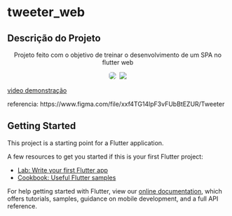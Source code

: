 # tweeter_web

## Descrição do Projeto
<p align="center">Projeto feito com o objetivo de treinar o desenvolvimento de um SPA no flutter web</p>


<p align="center">
  <kbd>
    <img style="border-radius: 5px" src="https://i.imgur.com/JQTmP8s.png">
  </kbd>
  <kbd>
    <img  style="margin-bottom border-radius: 5px"  src="https://i.imgur.com/xNUtbRv.png">
  </kbd>
  <p></p>
  
  
  [video demonstração](https://i.imgur.com/79mMkpX.gifv)
</p>

<p>
  referencia: https://www.figma.com/file/xxf4TG14lpF3vFUbBtEZUR/Tweeter
  </p>
  
## Getting Started

This project is a starting point for a Flutter application.

A few resources to get you started if this is your first Flutter project:

- [Lab: Write your first Flutter app](https://flutter.dev/docs/get-started/codelab)
- [Cookbook: Useful Flutter samples](https://flutter.dev/docs/cookbook)

For help getting started with Flutter, view our
[online documentation](https://flutter.dev/docs), which offers tutorials,
samples, guidance on mobile development, and a full API reference.
